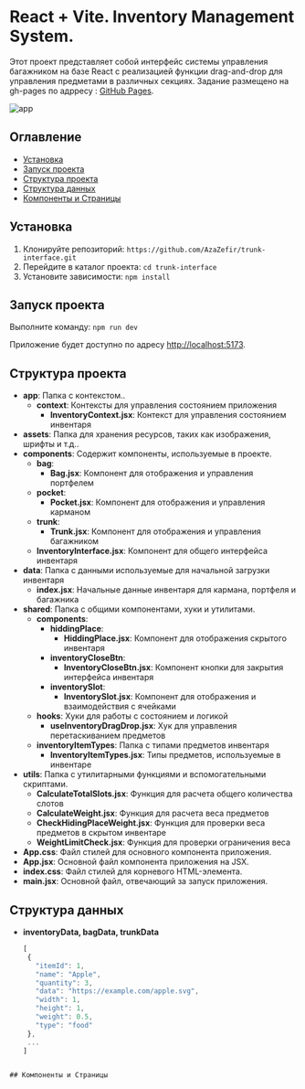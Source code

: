 # React + Vite. Inventory Management System.

Этот проект представляет собой интерфейс системы управления багажником на базе React с реализацией функции drag-and-drop для управления предметами в различных секциях.
Задание размещено на gh-pages по
адрресу : [GitHub Pages](https://azazefir.github.io/trunk-interface/).

![app](https://res.cloudinary.com/drdqjr8r6/image/upload/v1719754159/gta_cqgefm.jpg)

## Оглавление

- [Установка](#установка)
- [Запуск проекта](#Запуск-проекта)
- [Структура проекта](#структура-проекта)
- [Структура данных](#cтруктура-данных)
- [Компоненты и Страницы](#компоненты-и-страницы)

## Установка

1. Клонируйте репозиторий: `https://github.com/AzaZefir/trunk-interface.git`
2. Перейдите в каталог проекта: `cd trunk-interface`
3. Установите зависимости: `npm install`

## Запуск проекта

Выполните команду: `npm run dev`

Приложение будет доступно по адресу [http://localhost:5173](http://localhost:5173).

## Структура проекта

- **app**: Папка с контекстом..
    - **context**: Контексты для управления состоянием приложения
        - **InventoryContext.jsx**: Контекст для управления состоянием инвентаря
- **assets**: Папка для хранения ресурсов, таких как изображения, шрифты и т.д..
- **components**: Содержит компоненты, используемые в проекте.
    - **bag**:
        - **Bag.jsx**: Компонент для отображения и управления портфелем
    - **pocket**:
        - **Pocket.jsx**: Компонент для отображения и управления карманом
    - **trunk**:
        - **Trunk.jsx**: Компонент для отображения и управления багажником
    - **InventoryInterface.jsx**: Компонент для общего интерфейса инвентаря
- **data**: Папка с данными используемые для начальной загрузки инвентаря
    - **index.jsx**: Начальные данные инвентаря для кармана, портфеля и багажника
- **shared**: Папка с общими компонентами, хуки и утилитами.
    - **components**: 
        - **hiddingPlace**:
            - **HiddingPlace.jsx**: Компонент для отображения скрытого инвентаря
        - **inventoryCloseBtn**: 
            - **InventoryCloseBtn.jsx**: Компонент кнопки для закрытия интерфейса инвентаря
        - **inventorySlot**: 
            - **InventorySlot.jsx**: Компонент для отображения и взаимодействия с ячейками 
    - **hooks**: Хуки для работы с состоянием и логикой
        - **useInventoryDragDrop.jsx**: Хук для управления перетаскиванием предметов
    - **inventoryItemTypes**: Папка с типами предметов инвентаря
        - **InventoryItemTypes.jsx**: Типы предметов, используемые в инвентаре
- **utils**: Папка с утилитарными функциями и вспомогательными скриптами.
    - **CalculateTotalSlots.jsx**: Функция для расчета общего количества слотов
    - **CalculateWeight.jsx**: Функция для расчета веса предметов
    - **CheckHidingPlaceWeight.jsx**: Функция для проверки веса предметов в скрытом инвентаре
    - **WeightLimitCheck.jsx**: Функция для проверки ограничения веса
- **App.css**: Файл стилей для основного компонента приложения.
- **App.jsx**: Основной файл компонента приложения на JSX.
- **index.css**: Файл стилей для корневого HTML-элемента.
- **main.jsx**: Основной файл, отвечающий за запуск приложения.

## Структура данных

- **inventoryData, bagData, trunkData**
  ```jsx
  [
   {
     "itemId": 1,
     "name": "Apple",
     "quantity": 3,
     "data": "https://example.com/apple.svg",
     "width": 1,
     "height": 1,
     "weight": 0.5,
     "type": "food"
   },
   ...
  ]   
```

## Компоненты и Страницы
